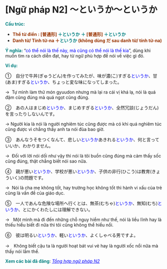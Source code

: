 # [Ngữ pháp N2] 〜というか〜というか
<div class="entry-content">
<p><strong><span style="color: #008080;">Cấu trúc:</span></strong></p>
<ul>
<li><b><span style="color: #993300;">Thể từ điển : [普通形]</span> <span style="color: #008080;">＋</span></b><span style="color: #008080;"><b>というか</b> </span><b><span style="color: #008080;">＋</span><span style="color: #993300;"> [普通形]</span> <span style="color: #008080;">＋</span></b><span style="color: #008080;"><b>というか </b></span></li>
<li><span style="color: #993300;"><b>Danh từ/ Tính từ-na ＋<span style="color: #008080;">というか</span> (không dùng だ sau danh từ/ tính từ-na)</b></span></li>
</ul>
<p><script>// <![CDATA[ (adsbygoogle = window.adsbygoogle || []).push({}); // ]]&gt;</script></p>
<p><strong><span style="color: #008080;">Ý nghĩa: </span></strong><span style="font-weight: 400;">“</span><span style="font-weight: 400;"><span style="color: #0000ff;">có thể nói là thế này, mà cũng có thể nói là thế kia</span>”, d</span><span style="font-weight: 400;">ùng khi muốn tìm ra cách diễn đạt, hay từ ngữ phù hợp để nói về việc gì đó.</span></p>
<p><strong><span style="color: #008080;">Ví dụ:</span></strong></p>
<p><span style="font-weight: 400;">①　自分で牛丼(ぎゅうどん)を作ってみたが、味が濃(こ)すぎ</span><span style="font-weight: 400;">る<span style="color: #0000ff;">というか</span>、</span><span style="font-weight: 400;">甘(あま)すぎ</span><span style="font-weight: 400;">る<span style="color: #0000ff;">というか</span></span><span style="font-weight: 400;">、ちょっと変な味になってしまった。</span></p>
<p><span style="font-weight: 400;">→  Tự mình làm thử món gyuudon nhưng mà lại ra cái vị khá lạ, nói là quá đậm cũng đúng mà quá ngọt cũng đúng.</span></p>
<p><span style="font-weight: 400;">②　あの人は</span><span style="font-weight: 400;">まじめ</span><span style="font-weight: 400; color: #0000ff;">というか</span><span style="font-weight: 400;">、まじめすぎ</span><span style="font-weight: 400;">る<span style="color: #0000ff;">というか</span></span><span style="font-weight: 400;">、全然冗談(じょうだん)を言ったりしないんです。</span></p>
<p><span style="font-weight: 400;">→ Người kia là nói là người nghiêm túc cũng được mà có khi quá nghiêm túc cũng được vì chẳng thấy anh ta nói đùa bao giờ.</span></p>
<p><span style="font-weight: 400;">③　あんなうそをつくなんて、悲しい</span><span style="font-weight: 400; color: #0000ff;">というか</span><span style="font-weight: 400;">あきれ</span><span style="font-weight: 400;">る<span style="color: #0000ff;">というか</span></span><span style="font-weight: 400;">、何と言っていいか、わかりません。</span></p>
<p><span style="font-weight: 400;">→  Đối với lời nói dối như vậy thì nói là tôi buồn cũng đúng mà cảm thấy sốc cũng đúng, thật chẳng biết nói sao nữa.</span></p>
<p>④　親が悪い<span style="color: #0000ff;">というか</span>、学校が悪い<span style="color: #0000ff;">というか</span>、子供の非行(ひこう)は教育(きょういく)の問題です。</p>
<p><span style="font-weight: 400;">→  </span><span style="font-weight: 400;">Nói là cha mẹ không tốt, hay trường học không tốt thì</span><span style="font-weight: 400;"> hành vi xấu của trẻ cũng là vấn đề của giáo dục.</span></p>
<p><span style="font-weight: 400;">⑤　</span><span style="font-weight: 400;">一人であんな危険な場所へ行くとは、無茶(むちゃ)</span><span style="font-weight: 400; color: #0000ff;">というか</span><span style="font-weight: 400;">、無知(むち)</span><span style="font-weight: 400; color: #0000ff;">というか</span><span style="font-weight: 400;">、とにかくわたしには理解できない。</span></p>
<p><span style="font-weight: 400;">→   Một mình mà đi đến những chỗ nguy hiểm như th</span><span style="font-weight: 400;">ế, nói là liều lĩnh hay là thiếu hiểu biết đi nữa thì tôi cũng không thể hiểu nổi.</span></p>
<p>⑥　彼は明るい<span style="color: #0000ff;">というか</span>、軽い<span style="color: #0000ff;">というか</span>、よくしゃべる男ですよ。</p>
<p>→　Không biết cậu ta là người hoạt bát vui vẻ hay là người xốc nổi nữa mà thấy nói lắm thế.</p>
<p><strong><span style="color: #008080;">Xem các bài đã đăng</span></strong>: <span style="color: #0000ff;"><em><a href="https://bikae.net/ngu-phap/tong-hop-ngu-phap-n2/" style="color: #0000ff;" target="_blank">Tổng hợp ngữ pháp N2</a></em></span></p>

</div>